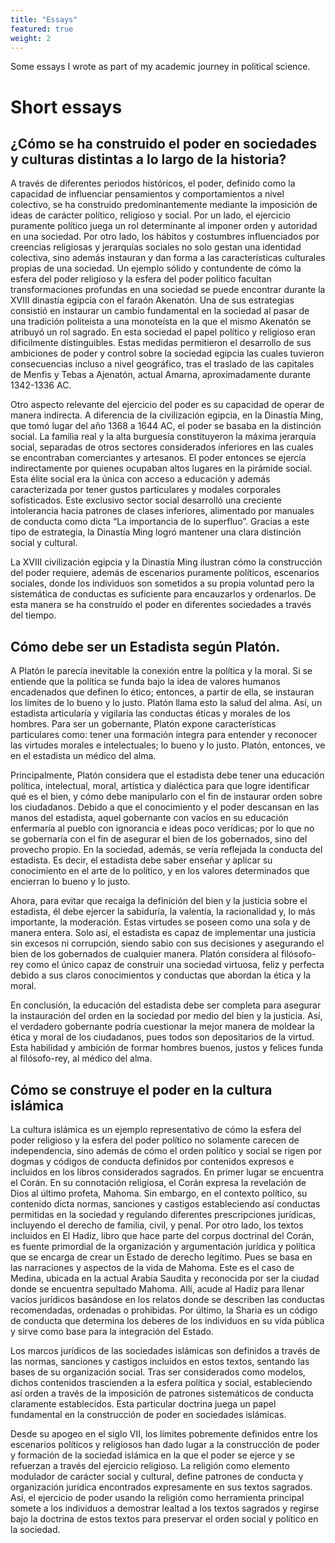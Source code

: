 ```yaml
---
title: "Essays"
featured: true
weight: 2
---
```


Some essays I wrote as part of my academic journey in political science.

# Short essays

## ¿Cómo se ha construido el poder en sociedades y culturas distintas a lo largo de la historia?

A través de diferentes periodos históricos, el poder, definido como la capacidad de influenciar pensamientos y comportamientos a nivel colectivo, se ha construido predominantemente mediante la imposición de ideas de carácter político, religioso y social. Por un lado, el ejercicio puramente político juega un rol determinante al imponer orden y autoridad en una sociedad. Por otro lado, los hábitos y costumbres influenciados por creencias religiosas y jerarquías sociales no solo gestan una identidad colectiva, sino además instauran y dan forma a las características culturales propias de una sociedad. 
Un ejemplo sólido y contundente de cómo la esfera del poder religioso y la esfera del poder político facultan transformaciones profundas en una sociedad se puede encontrar durante la XVIII dinastía egipcia con el faraón Akenatón. Una de sus estrategias consistió en instaurar un cambio fundamental en la sociedad al pasar de una tradición politeista a una monoteísta en la que el mismo Akenatón se atribuyó un rol sagrado. En esta sociedad el papel político y religioso eran dificilmente distinguibles. Estas medidas permitieron el desarrollo de sus ambiciones de poder y control sobre la sociedad egipcia las cuales tuvieron consecuencias incluso a nivel geográfico, tras el traslado de las capitales de Menfis y Tebas a Ajenatón, actual Amarna, aproximadamente durante 1342-1336 AC.

Otro aspecto relevante del ejercicio del poder es su capacidad de operar de manera indirecta. A diferencia de la civilización egipcia, en la Dinastía Ming, que tomó lugar del año 1368 a 1644 AC, el poder se basaba en la distinción social. La familia real y la alta burguesía constituyeron la máxima jerarquía social, separadas de otros sectores considerados inferiores en las cuales se encontraban comerciantes y artesanos. El poder entonces se ejercía indirectamente por quienes ocupaban altos lugares en la pirámide social. Esta élite social era la única con acceso a educación y además caracterizada por tener gustos particulares y modales corporales sofisticados. Este exclusivo sector social desarrolló una creciente intolerancia hacia patrones de clases inferiores, alimentado por manuales de conducta como dicta “La importancia de lo superfluo”. Gracias a este tipo de estrategia, la Dinastía Ming logró mantener una clara distinción social y cultural. 

La XVIII civilización egipcia y la Dinastía Ming ilustran cómo la construcción del poder requiere, además de escenarios puramente políticos, escenarios sociales, donde los individuos son sometidos a su propia voluntad pero la sistemática de conductas es suficiente para encauzarlos y ordenarlos. De esta manera se ha construído el poder en diferentes sociedades a través del tiempo.


## Cómo debe ser un Estadista según Platón.

A Platón le parecía inevitable la conexión entre la política y la moral. Si se entiende que la política se funda bajo la idea de valores humanos encadenados que definen lo ético; entonces, a partir de ella, se instauran los límites de lo bueno y lo justo. Platón llama esto la salud del alma. Así, un estadista articularía y vigilaría las conductas éticas y morales de los hombres. Para ser un gobernante, Platón expone características particulares como: tener una formación íntegra para entender y reconocer las virtudes morales e intelectuales; lo bueno y lo justo. Platón, entonces, ve en el estadista un médico del alma. 

Principalmente, Platón considera que el estadista debe tener una educación política, intelectual, moral, artística y dialéctica para que logre identificar qué es el bien, y cómo debe manipularlo con el fin de instaurar orden sobre los ciudadanos. Debido a que el conocimiento y el poder descansan en las manos del estadista, aquel gobernante con vacíos en su educación enfermaría al pueblo con ignorancia e ideas poco verídicas; por lo que no se gobernaría con el fin de asegurar el bien de los gobernados, sino del provecho propio. En la sociedad, además, se vería reflejada la conducta del estadista. Es decir, el estadista debe saber enseñar y aplicar su conocimiento en el arte de lo político, y en los valores determinados que encierran lo bueno y lo justo.

Ahora, para evitar que recaiga la definición del bien y la justicia sobre el estadista, él debe ejercer la sabiduría, la valentía, la racionalidad y, lo más importante, la moderación. Estas virtudes se poseen como una sola y de manera entera. Solo así, el estadista es capaz de implementar una justicia sin excesos ni corrupción, siendo sabio con sus decisiones y asegurando el bien de los gobernados de cualquier manera. Platón considera al filósofo-rey como el único capaz de construir una sociedad virtuosa, feliz y perfecta debido a sus claros conocimientos y conductas que abordan la ética y la moral.

En conclusión, la educación del estadista debe ser completa para asegurar la instauración del orden en la sociedad por medio del bien y la justicia. Así, el verdadero gobernante podría cuestionar la mejor manera de moldear la ética y moral de los ciudadanos, pues todos son depositarios de la virtud. Esta habilidad y ambición de formar hombres buenos, justos y felices funda al filósofo-rey, al médico del alma.  

## Cómo se construye el poder en la cultura islámica

La cultura islámica es un ejemplo representativo de cómo la esfera del poder religioso y la esfera del poder político no solamente carecen de independencia, sino además de cómo el orden político y social se rigen por dogmas y códigos de conducta definidos por contenidos expresos e incluidos en los libros considerados sagrados.
En primer lugar se encuentra el Corán. En su connotación religiosa, el Corán expresa la revelación de Dios al último profeta, Mahoma. Sin embargo, en el contexto político, su contenido dicta normas, sanciones y castigos estableciendo así conductas permitidas en la sociedad y regulando diferentes prescripciones jurídicas, incluyendo el derecho de familia, civil, y penal. Por otro lado, los textos incluidos en El Hadiz, libro que hace parte del corpus doctrinal del Corán, es fuente primordial de la organización y argumentación jurídica y política que se encarga de crear un Estado de derecho legítimo. Pues se basa en las narraciones y aspectos de la vida de Mahoma. Este es el caso de Medina, ubicada en la actual Arabia Saudita y reconocida por ser la ciudad donde se encuentra sepultado Mahoma. Allí, acude al Hadiz para llenar vacíos jurídicos basándose en los relatos donde se describen las conductas recomendadas, ordenadas o prohibidas. Por último, la Sharia es un código de conducta que determina los deberes de los individuos en su vida pública y sirve como base para la integración del Estado. 

Los marcos jurídicos de las sociedades islámicas son definidos a través de las normas, sanciones y castigos incluidos en estos textos, sentando las bases de su organización social. Tras ser considerados como modelos, dichos contenidos trascienden a la esfera política y social, estableciendo así orden a través de la imposición de patrones sistemáticos de conducta claramente establecidos. Esta particular doctrina juega un papel fundamental en la construcción de poder en sociedades islámicas. 

Desde su apogeo en el siglo VII, los límites pobremente definidos entre los escenarios políticos y religiosos han dado lugar a la construcción de poder y formación de la sociedad islámica en la que el poder se ejerce y se refuerzan a través del ejercicio religioso. 
La religión como elemento modulador de carácter social y cultural, define patrones de conducta y organización jurídica encontrados expresamente en sus textos sagrados. Así, el ejercicio de poder usando la religión como herramienta principal somete a los individuos a demostrar lealtad a los textos sagrados y regirse bajo la doctrina de estos textos para preservar el orden social y político en la sociedad.  



